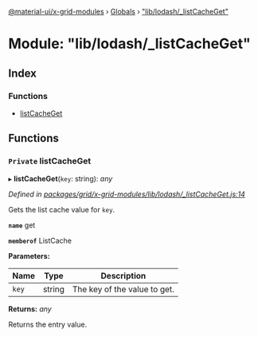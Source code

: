 [@material-ui/x-grid-modules](../README.md) › [Globals](../globals.md) › ["lib/lodash/_listCacheGet"](_lib_lodash__listcacheget_.md)

# Module: "lib/lodash/_listCacheGet"

## Index

### Functions

* [listCacheGet](_lib_lodash__listcacheget_.md#private-listcacheget)

## Functions

### `Private` listCacheGet

▸ **listCacheGet**(`key`: string): *any*

*Defined in [packages/grid/x-grid-modules/lib/lodash/_listCacheGet.js:14](https://github.com/mui-org/material-ui-x/blob/a679779/packages/grid/x-grid-modules/lib/lodash/_listCacheGet.js#L14)*

Gets the list cache value for `key`.

**`name`** get

**`memberof`** ListCache

**Parameters:**

Name | Type | Description |
------ | ------ | ------ |
`key` | string | The key of the value to get. |

**Returns:** *any*

Returns the entry value.
